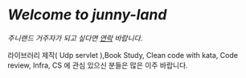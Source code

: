 # *Welcome to junny-land*

*주니랜드 거주자가 되고 싶다면 [연락](https://open.kakao.com/o/shzenX3d) 바랍니다.* 

라이브러리 제작( Udp servlet ),Book Study, Clean code with kata, Code review, Infra, CS 에 관심 있으신 분들은 많은 이주 바랍니다.
